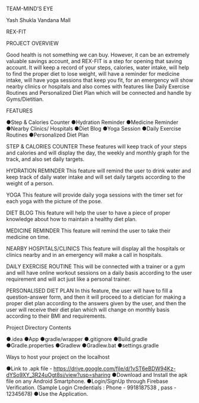 
TEAM-MIND’S EYE

Yash Shukla
Vandana Mall

REX-FIT

PROJECT OVERVIEW

Good health is not something we can buy. However, it can be an extremely valuable savings account, and REX-FIT is a step for opening that saving account.
It will keep a record of your steps, calories, water intake, will help to find the proper diet to lose weight, will have a reminder for medicine intake, will have yoga sessions that keep you fit, for an emergency will show nearby clinics or hospitals and also comes with features like Daily Exercise Routines and Personalized Diet Plan which will be connected and handle by Gyms/Dietitian.

FEATURES

●Step & Calories Counter
●Hydration Reminder
●Medicine Reminder
●Nearby Clinics/ Hospitals
●Diet Blog
●Yoga Session
●Daily Exercise Routines
●Personalized Diet Plan

STEP & CALORIES COUNTER
These features will keep track of your steps and calories and will display the day, the weekly and monthly graph for the track, and also set daily targets.

HYDRATION REMINDER
This feature will remind the user to drink water and keep track of daily water intake and will set daily targets according to the weight of a person.

YOGA
This feature will provide daily yoga sessions with the timer set for each yoga with the picture of the pose.

DIET BLOG
This feature will help the user to have a piece of proper knowledge about how to maintain a healthy diet plan.

MEDICINE REMINDER
This feature will remind the user to take their medicine on time.

NEARBY HOSPITALS/CLINICS
This feature will display all the hospitals or clinics nearby and in an emergency will make a call in hospitals. 

DAILY EXERCISE ROUTINE
This will be connected with a trainer or a gym and will have online workout sessions on a daily basis according to the user requirement and will act just like a personal trainer.

PERSONALISED DIET PLAN
In this feature, the user will have to fill a question-answer form, and then it will proceed to a dietician for making a proper diet plan according to the answers given by the user, and then the user will receive their diet plan which will change on monthly basis according to their BMI and requirements.

Project Directory Contents

●.idea
●App
●gradle/wrapper
●.gitignore
●Build.gradle
●Gradle.properties
●Gradlew
●Gradlew.bat
●settings.gradle

Ways to host your project on the localhost

●Link to .apk file - https://drive.google.com/file/d/1vST6eBDW94Kz-dYSo9XY_3R24uOgt8si/view?usp=sharing
●Download and Install the apk file on any Android Smartphone.
●Login/SignUp through Firebase Verification.
(Sample Login Credentials : Phone - 9918187538 , pass - 12345678)
●Use the Application.
